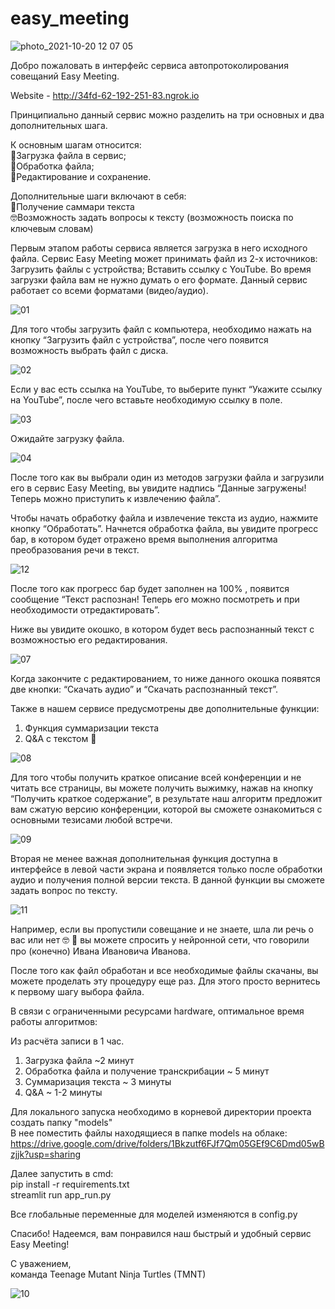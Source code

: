 # easy_meeting  
![photo_2021-10-20 12 07 05](https://user-images.githubusercontent.com/74874309/138611209-1bb05449-4635-44a0-8416-b20a639c09b9.jpeg)

Добро пожаловать в интерфейс сервиса автопротоколирования совещаний Easy Meeting.  

Website - http://34fd-62-192-251-83.ngrok.io 

Принципиально данный сервис можно разделить на три основных и два дополнительных шага.   

К основным шагам относится:   
💁Загрузка файла в сервис;  
💁Обработка файла;  
💁Редактирование и сохранение.  

Дополнительные шаги включают в себя:  
🧐Получение саммари текста  
🤓Возможность задать вопросы к тексту (возможность поиска по ключевым словам)  

Первым этапом работы сервиса является загрузка в него исходного файла. Сервис Easy Meeting может принимать файл из 2-х источников: 
Загрузить файлы с устройства; 
Вставить ссылку с YouTube.
Во время загрузки файла вам не нужно думать о его формате. Данный сервис работает со всеми форматами (видео/аудио).  

![01](https://user-images.githubusercontent.com/60604574/138611948-1d8f49f2-920a-4d58-a0a0-bcb095924ff5.png)  

Для того чтобы загрузить файл с компьютера, необходимо нажать на кнопку “Загрузить файл с устройства”, после чего появится возможность выбрать файл с диска.  

![02](https://user-images.githubusercontent.com/60604574/138612008-a8c50f86-b1a0-4b05-871f-8f63fa975ab9.png)  

Если у вас есть ссылка на YouTube, то выберите пункт “Укажите ссылку на YouTube”, после чего вставьте необходимую ссылку в поле.  

![03](https://user-images.githubusercontent.com/60604574/138612048-b6c5a055-c140-45d7-9ce0-18ad461f9655.png)  

Ожидайте загрузку файла.  

![04](https://user-images.githubusercontent.com/60604574/138612109-82259a2c-7ac7-4620-aa43-3099aa7154dd.png)  

После того как вы выбрали один из методов загрузки файла и загрузили его в сервис Easy Meeting, вы увидите надпись “Данные загружены! Теперь можно приступить к извлечению файла”.   

Чтобы начать обработку файла и извлечение текста из аудио, нажмите кнопку “Обработать”. Начнется обработка файла, вы увидите прогресс бар, в котором будет отражено время выполнения алгоритма преобразования речи в текст.  

![12](https://user-images.githubusercontent.com/60604574/138612572-9101d45b-05df-4144-ab90-0ac4f3b2e346.png)  

После того как прогресс бар будет заполнен на 100% , появится сообщение “Текст распознан! Теперь его можно посмотреть и при необходимости отредактировать”.  

Ниже вы увидите окошко, в котором будет весь распознанный текст с возможностью его редактирования.   

![07](https://user-images.githubusercontent.com/60604574/138612155-03333ad1-78a9-4cbb-bd6f-267eef59675a.png)  

Когда закончите с редактированием, то ниже данного окошка появятся две кнопки: “Скачать аудио” и “Скачать распознанный текст”.  

Также в нашем сервисе предусмотрены две дополнительные функции:  
1. Функция суммаризации текста  
2. Q&A с текстом 💁  

![08](https://user-images.githubusercontent.com/60604574/138612188-b8d79e4d-4954-48df-ad3f-697886a50db1.png)  

Для того чтобы получить краткое описание всей конференции и не читать все страницы, вы можете получить выжимку, нажав на кнопку “Получить краткое содержание”, в результате наш алгоритм предложит вам сжатую версию конференции, которой вы сможете ознакомиться с основными тезисами любой встречи.  

![09](https://user-images.githubusercontent.com/60604574/138612212-454bac93-2560-4556-a0bc-b897fa7c9b61.png)  

Вторая не менее важная дополнительная функция доступна в интерфейсе в левой части экрана и появляется только после обработки аудио и получения полной версии текста. 
В данной функции вы сможете задать вопрос по тексту.  

![11](https://user-images.githubusercontent.com/60604574/138612394-aa50d75c-7d9e-428d-9d94-d18a8a13c3a9.png)  

Например, если вы пропустили совещание и не знаете, шла ли речь о вас или нет 🤓 🙈 вы можете спросить у нейронной сети, что говорили про (конечно) Ивана Ивановича Иванова.

После того как файл обработан и все необходимые файлы скачаны, вы можете проделать эту процедуру еще раз. Для этого просто вернитесь к первому шагу выбора файла.

В связи с ограниченными ресурсами hardware, оптимальное время работы алгоритмов:  

Из расчёта записи в 1 час.  
1. Загрузка файла ~2 минут  
2. Обработка файла и получение транскрибации ~ 5 минут  
3. Суммаризация текста ~ 3 минуты  
4. Q&A ~ 1-2 минуты  


Для локального запуска необходимо в корневой директории проекта создать папку "models"  
В нее поместить файлы находящиеся в папке models на облаке:  
https://drive.google.com/drive/folders/1Bkzutf6FJf7Qm05GEf9C6Dmd05wBzjjk?usp=sharing  

Далее запустить в cmd:  
pip install -r requirements.txt   
streamlit run app_run.py  

Все глобальные переменные для моделей изменяются в config.py  


Спасибо! Надеемся, вам понравился наш быстрый и удобный сервис Easy Meeting!  

С уважением,  
команда Teenage Mutant Ninja Turtles (TMNT)  

![10](https://user-images.githubusercontent.com/60604574/138612229-ff6aad73-ef1a-4150-8fa1-835d6de9a610.jpg)  
